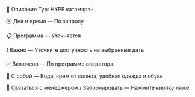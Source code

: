 📌 Описание
Тур: HYPE катамаран

🕒 Дни и время
— По запросу

📋 Программа
— Уточняется

❗ Важно
— Уточните доступность на выбранные даты

✅ Включено
— По программе оператора

🎒 С собой
— Вода, крем от солнца, удобная одежда и обувь

💬 Связаться с менеджером / Забронировать
— Нажмите кнопку ниже
